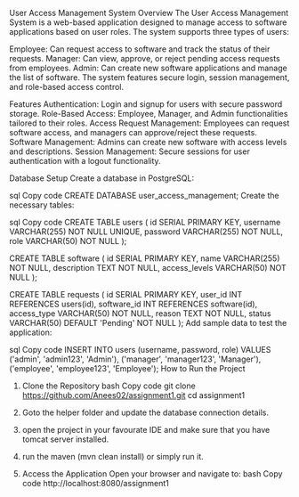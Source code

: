 User Access Management System
Overview
The User Access Management System is a web-based application designed to manage access to software applications based on user roles. The system supports three types of users:

Employee: Can request access to software and track the status of their requests.
Manager: Can view, approve, or reject pending access requests from employees.
Admin: Can create new software applications and manage the list of software.
The system features secure login, session management, and role-based access control.

Features
Authentication: Login and signup for users with secure password storage.
Role-Based Access: Employee, Manager, and Admin functionalities tailored to their roles.
Access Request Management: Employees can request software access, and managers can approve/reject these requests.
Software Management: Admins can create new software with access levels and descriptions.
Session Management: Secure sessions for user authentication with a logout functionality.

Database Setup
Create a database in PostgreSQL:

sql
Copy code
CREATE DATABASE user_access_management;
Create the necessary tables:

sql
Copy code
CREATE TABLE users (
    id SERIAL PRIMARY KEY,
    username VARCHAR(255) NOT NULL UNIQUE,
    password VARCHAR(255) NOT NULL,
    role VARCHAR(50) NOT NULL
);

CREATE TABLE software (
    id SERIAL PRIMARY KEY,
    name VARCHAR(255) NOT NULL,
    description TEXT NOT NULL,
    access_levels VARCHAR(50) NOT NULL
);

CREATE TABLE requests (
    id SERIAL PRIMARY KEY,
    user_id INT REFERENCES users(id),
    software_id INT REFERENCES software(id),
    access_type VARCHAR(50) NOT NULL,
    reason TEXT NOT NULL,
    status VARCHAR(50) DEFAULT 'Pending' NOT NULL
);
Add sample data to test the application:

sql
Copy code
INSERT INTO users (username, password, role) VALUES
('admin', 'admin123', 'Admin'),
('manager', 'manager123', 'Manager'),
('employee', 'employee123', 'Employee');
How to Run the Project
1. Clone the Repository
bash
Copy code
git clone https://github.com/Anees02/assignment1.git
cd assignment1

2. Goto the helper folder and update the database connection details.

3. open the project in your favourate IDE and make sure that you have tomcat server installed.

4. run the maven (mvn clean install) or simply run it.

5. Access the Application
Open your browser and navigate to:
bash
Copy code
http://localhost:8080/assignment1
